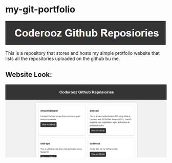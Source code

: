 # my-git-portfolio

![Logo Image](protfolio_website.png)

This is a repository that stores and hosts my simple protfolio website that lists  all the repositories uploaded on the github bu me.

## Website Look:

![Website Image](website_page.png)
